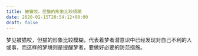 ```yaml
---
title: 被猫咬，但猫的形象比较模糊
date: 2020-02-15T20:54:12+08:00
draft: false
---
```


梦见被猫咬，但猫的形象比较模糊，代表着梦者潜意识中已经发现对自己不利的人或事，而这样的梦境则是提醒梦者，要做好必要的防范措施。<br>
